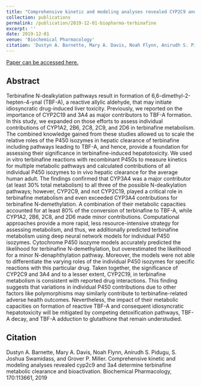 ```yaml
---
title: "Comprehensive kinetic and modeling analyses revealed CYP2C9 and 3A4 determine terbinafine metabolic clearance and bioactivation"
collection: publications
permalink: /publication/2019-12-01-biopharma-terbinafine
excerpt: ''
date: 2019-12-01
venue: 'Biochemical Pharmacology'
citation: 'Dustyn A. Barnette, Mary A. Davis, Noah Flynn, Anirudh S. Pidugu, S. Joshua Swamidass, and Grover P. Miller. Comprehensive kinetic and modeling analyses revealed cyp2c9 and 3a4 determine terbinafine metabolic clearance and bioactivation. Biochemical Pharmacology, 170:113661, 2019'
---
```


[Paper can be accessed here.](https://www.sciencedirect.com/science/article/pii/S0006295219303600?via%3Dihub)

## Abstract
Terbinafine N-dealkylation pathways result in formation of 6,6-dimethyl-2-hepten-4-ynal (TBF-A), a reactive allylic aldehyde, that may initiate idiosyncratic drug-induced liver toxicity. Previously, we reported on the importance of CYP2C19 and 3A4 as major contributors to TBF-A formation. In this study, we expanded on those efforts to assess individual contributions of CYP1A2, 2B6, 2C8, 2C9, and 2D6 in terbinafine metabolism. The combined knowledge gained from these studies allowed us to scale the relative roles of the P450 isozymes in hepatic clearance of terbinafine including pathways leading to TBF-A, and hence, provide a foundation for assessing their significance in terbinafine-induced hepatotoxicity. We used in vitro terbinafine reactions with recombinant P450s to measure kinetics for multiple metabolic pathways and calculated contributions of all individual P450 isozymes to in vivo hepatic clearance for the average human adult. The findings confirmed that CYP3A4 was a major contributor (at least 30% total metabolism) to all three of the possible N-dealkylation pathways; however, CYP2C9, and not CYP2C19, played a critical role in terbinafine metabolism and even exceeded CYP3A4 contributions for terbinafine N-demethylation. A combination of their metabolic capacities accounted for at least 80% of the conversion of terbinafine to TBF-A, while CYP1A2, 2B6, 2C8, and 2D6 made minor contributions. Computational approaches provide a more rapid, less resource-intensive strategy for assessing metabolism, and thus, we additionally predicted terbinafine metabolism using deep neural network models for individual P450 isozymes. Cytochrome P450 isozyme models accurately predicted the likelihood for terbinafine N-demethylation, but overestimated the likelihood for a minor N-denaphthylation pathway. Moreover, the models were not able to differentiate the varying roles of the individual P450 isozymes for specific reactions with this particular drug. Taken together, the significance of CYP2C9 and 3A4 and to a lesser extent, CYP2C19, in terbinafine metabolism is consistent with reported drug interactions. This finding suggests that variations in individual P450 contributions due to other factors like polymorphisms may similarly contribute to terbinafine-related adverse health outcomes. Nevertheless, the impact of their metabolic capacities on formation of reactive TBF-A and consequent idiosyncratic hepatotoxicity will be mitigated by competing detoxification pathways, TBF-A decay, and TBF-A adduction to glutathione that remain understudied.

## Citation
Dustyn A. Barnette, Mary A. Davis, Noah Flynn, Anirudh S. Pidugu, S. Joshua Swamidass, and Grover P. Miller. Comprehensive kinetic and modeling analyses revealed cyp2c9 and 3a4 determine terbinafine metabolic clearance and bioactivation. Biochemical Pharmacology, 170:113661, 2019
